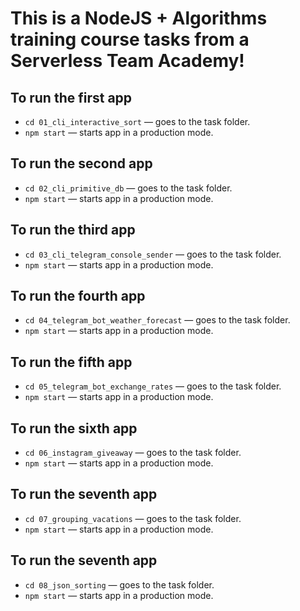 # This is a NodeJS + Algorithms training course tasks from a Serverless Team Academy!

## To run the first app

- `cd 01_cli_interactive_sort` &mdash; goes to the task folder.
- `npm start` &mdash; starts app in a production mode.

## To run the second app

- `cd 02_cli_primitive_db` &mdash; goes to the task folder.
- `npm start` &mdash; starts app in a production mode.

## To run the third app

- `cd 03_cli_telegram_console_sender` &mdash; goes to the task folder.
- `npm start` &mdash; starts app in a production mode.

## To run the fourth app

- `cd 04_telegram_bot_weather_forecast` &mdash; goes to the task folder.
- `npm start` &mdash; starts app in a production mode.

## To run the fifth app

- `cd 05_telegram_bot_exchange_rates` &mdash; goes to the task folder.
- `npm start` &mdash; starts app in a production mode.

## To run the sixth app

- `cd 06_instagram_giveaway` &mdash; goes to the task folder.
- `npm start` &mdash; starts app in a production mode.

## To run the seventh app

- `cd 07_grouping_vacations` &mdash; goes to the task folder.
- `npm start` &mdash; starts app in a production mode.

## To run the seventh app

- `cd 08_json_sorting` &mdash; goes to the task folder.
- `npm start` &mdash; starts app in a production mode.
